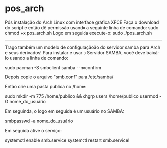 # pos_arch
Pós instalação do Arch Linux com interface gráfica XFCE
Faça o download do script e então dê permissão usando a seguinte linha de comando:
sudo chmod +x pos_arch.sh
Logo em seguida execute-o:
sudo ./pos_arch.sh

----------------------------------------------------------------------------------
Trago também um modelo de configuraçãoão  do servidor samba para Arch e seus derivados!
Para instalar e usar o Servidor SAMBA, você deve baixá-lo usando a linha de comando:

sudo pacman -S smbclient samba --noconfirm

Depois copie o arquivo "smb.conf" para /etc/samba/

Então crie uma pasta publica no /home:

sudo mkdir -m 775 /home/publico && chgrp users /home/publico
usermod -G nome_do_usuário

Em seguinda, o logo em seguida é um usuário no SAMBA:

smbpasswd -a nome_do_usuário

Em seguida ative o serviço:

systemctl enable smb.service
systemctl restart smb.service!
